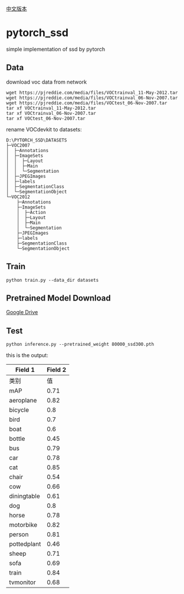 [中文版本](cn_README.md)

# pytorch_ssd
simple implementation of ssd by pytorch

## Data

download voc data from network

    wget https://pjreddie.com/media/files/VOCtrainval_11-May-2012.tar
    wget https://pjreddie.com/media/files/VOCtrainval_06-Nov-2007.tar
    wget https://pjreddie.com/media/files/VOCtest_06-Nov-2007.tar
    tar xf VOCtrainval_11-May-2012.tar
    tar xf VOCtrainval_06-Nov-2007.tar
    tar xf VOCtest_06-Nov-2007.tar

rename VOCdevkit to datasets:

    D:\PYTORCH_SSD\DATASETS
    ├─VOC2007
    │  ├─Annotations
    │  ├─ImageSets
    │  │  ├─Layout
    │  │  ├─Main
    │  │  └─Segmentation
    │  ├─JPEGImages
    │  ├─labels
    │  ├─SegmentationClass
    │  └─SegmentationObject
    └─VOC2012
        ├─Annotations
        ├─ImageSets
        │  ├─Action
        │  ├─Layout
        │  ├─Main
        │  └─Segmentation
        ├─JPEGImages
        ├─labels
        ├─SegmentationClass
        └─SegmentationObject

## Train

    python train.py --data_dir datasets

## Pretrained Model Download

[Google Drive](https://drive.google.com/file/d/10-ps44l6uIgjRjCzFiRXF3W6Cyyy2E2E/view?usp=sharing)

## Test

    python inference.py --pretrained_weight 80000_ssd300.pth

this is the output:


| Field 1     | Field 2 |
| ----------- | ------- |
| 类别        | 值      |
| mAP         | 0.71    |
| aeroplane   | 0.82    |
| bicycle     | 0.8     |
| bird        | 0.7     |
| boat        | 0.6     |
| bottle      | 0.45    |
| bus         | 0.79    |
| car         | 0.78    |
| cat         | 0.85    |
| chair       | 0.54    |
| cow         | 0.66    |
| diningtable | 0.61    |
| dog         | 0.8     |
| horse       | 0.78    |
| motorbike   | 0.82    |
| person      | 0.81    |
| pottedplant | 0.46    |
| sheep       | 0.71    |
| sofa        | 0.69    |
| train       | 0.84    |
| tvmonitor   | 0.68    |


